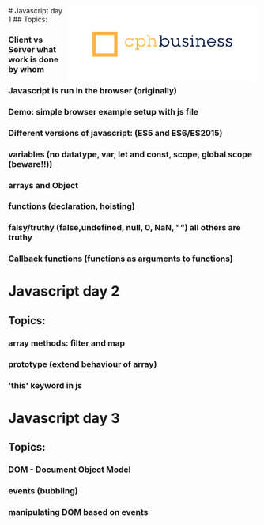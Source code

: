 <img align="right" src="img/cphbusinessWhite.png" />  
# Javascript day 1  
## Topics:   

### Client vs Server what work is done by whom  

### Javascript is run in the browser (originally)  

### Demo: simple browser example setup with js file  
### Different versions of javascript: (ES5 and ES6/ES2015)  
### variables (no datatype, var, let and const, scope, global scope (beware!!))  
### arrays and Object  
### functions (declaration, hoisting)  
### falsy/truthy (false,undefined, null, 0, NaN, "") all others are truthy  
### Callback functions (functions as arguments to functions)  

# Javascript day 2  
## Topics:  
### array methods: filter and map
### prototype (extend behaviour of array)
### 'this' keyword in js

# Javascript day 3  
## Topics:  
### DOM - Document Object Model
### events (bubbling)
### manipulating DOM based on events

